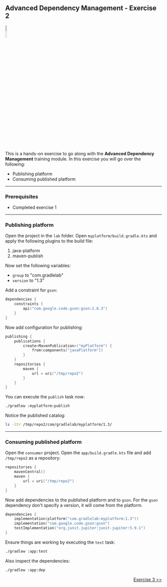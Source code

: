 ## Advanced Dependency Management - Exercise 2

<p align="left">
<img width="10%" height="10%" src="https://user-images.githubusercontent.com/120980/174325546-8558160b-7f16-42cb-af0f-511849f22ebc.png">
</p>

This is a hands-on exercise to go along with the
**Advanced Dependency Management** training module. In this exercise
you will go over the following:

* Publishing platform
* Consuming published platform

---
### Prerequisites

* Completed exercise 1

---
### Publishing platform

Open the project in the `lab` folder. Open `myplatform/build.gradle.kts`
and apply the following plugins to the build file:

1. java-platform
2. maven-publish

Now set the following variables:

* `group` to "com.gradlelab"
* `version` to "1.3"

Add a constraint for `gson`:

```kotlin
dependencies {
    constraints {
        api("com.google.code.gson:gson:2.8.3")
    }
}
```

Now add configuration for publishing:

```kotlin
publishing {
    publications {
        create<MavenPublication>("myPlatform") {
            from(components["javaPlatform"])
        }
    }
    repositories {
        maven {
            url = uri("/tmp/repo2")
        }
    }
}
```

You can execute the `publish` task now:

```bash
./gradlew :myplatform:publish
```

Notice the published catalog:

```bash
ls -ltr /tmp/repo2/com/gradlelab/myplatform/1.3/
```

---
### Consuming published platform

Open the `consumer` project. Open the `app/build.gradle.kts` file and
add `/tmp/repo2` as a repository:

```kotlin
repositories {
    mavenCentral()
    maven {
        url = uri("/tmp/repo2")
    }
}
```

Now add dependencies to the published platform and to `gson`. For the
`gson` dependency don't specify a version, it will come from the platform.

```kotlin
dependencies {
    implementation(platform("com.gradlelab:myplatform:1.3"))
    implementation("com.google.code.gson:gson")
    testImplementation("org.junit.jupiter:junit-jupiter:5.9.1")
}
```

Ensure things are working by executing the `test` task:

```bash
./gradlew :app:test
```

Also inspect the dependencies:

```bash
./gradlew :app:dep
```

<p align="right">
<a href="https://github.com/gradle/build-tool-training-exercises/tree/main/Adv_Dependency_Management/exercise3">Exercise 3 >></a>
</p>
